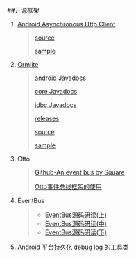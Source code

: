 ##开源框架


1. [Android Asynchronous Http Client](https://loopj.com/android-async-http/)
   
	>[source](https://github.com/loopj/android-async-http)
	>
	>[sample](https://github.com/loopj/android-async-http/tree/1.4.9/sample/src/main/java/com/loopj/android/http/sample)
   	
   
2. [Ormlite](http://ormlite.com/)

	>[android Javadocs](http://ormlite.com/javadoc/ormlite-android/)
	>
	>[core Javadocs](http://ormlite.com/javadoc/ormlite-core/)
	>
	>[jdbc Javadocs](https://github.com/j256/ormlite-jdbc)
	>
	>[releases](http://ormlite.com/releases/)
	>
	>[source](https://github.com/j256)
	>
	>[sample](http://ormlite.com/android/examples/)

3. Otto

	>[Github-An event bus by Square](https://github.com/square/otto)
	>
	>[Otto事件总线框架的使用](http://android.jobbole.com/82217/)

4. EventBus

	>+ [EventBus源码研读(上)](http://kymjs.com/code/2015/12/12/01/)
	>+ [EventBus源码研读(中)](http://kymjs.com/code/2015/12/13/01/)
	>+ [EventBus源码研读(下)](http://kymjs.com/code/2015/12/16/01/)

5. [Android 平台持久化 debug log 的工具类](https://github.com/DozenWang/DLog)



